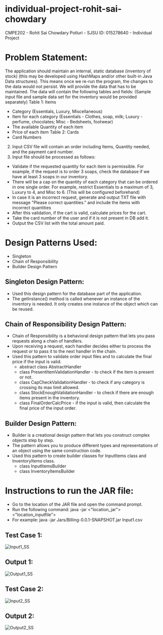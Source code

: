 # individual-project-rohit-sai-chowdary

CMPE202 - Rohit Sai Chowdary Potluri - SJSU ID: 015278640 - Individual Project

# Problem Statement:
The application should maintain an internal, static database (inventory of stock)  (this may be developed using HashMaps and/or other  built-in Java Data structures). This means once we re-run the program, the changes to the data would not persist. We will provide the data that has to be maintained. The data will contain the following tables and fields:
(Sample input file and sample data set for the inventory would be provided separately)
Table 1: Items
- Category (Essentials, Luxury, Miscellaneous)
- Item for each category (Essentials - Clothes, soap, milk; Luxury - perfume, chocolates; Misc - Bedsheets, footwear)
- The available Quantity of each item
- Price of each item
Table 2: Cards
- Card Numbers
2. Input CSV file will contain an order including Items, Quantity needed, and the payment card number.
3. Input file should be processed as follows:
- Validate if the requested quantity for each item is permissible. For example, if the request is to order 3 soaps, check the database if we have at least 3 soaps in our inventory.
- There will be a cap on the quantity of each category that can be ordered in one single order. For example, restrict Essentials to a maximum of 3, Luxury to 4, and Misc to 6. (This will be configured beforehand)
- In case it is an incorrect request, generate and output TXT file with message "Please correct quantities." and include the items with incorrect quantities
- After this validation, if the cart is valid, calculate prices for the cart.
- Take the card number of the user and if it is not present in DB add it.
- Output the CSV list with the total amount paid.

# Design Patterns Used:
- Singleton
- Chain of Responsibility
- Builder Design Pattern

## Singleton Design Pattern:
- Used this design pattern for the database part of the application. 
- The getInstance() method is called whenever an instance of the inventory is needed. It only creates one instance of the object which can be reused.

## Chain of Responsibility Design Pattern:
- Chain of Responsibility is a behavioral design pattern that lets you pass requests along a chain of handlers. 
- Upon receiving a request, each handler decides either to process the request or to pass it to the next handler in the chain.
- Used this pattern to validate order input files and to calculate the final price if the input is valid.
	- abstract class AbstractHandler
	- class PresentItemValidationHandler - to check if the item is present or not.
	- class CapCheckValidationHandler - to check if any category is crossing its max limit allowed.
	- class StockEnoughValidationHandler - to check if there are enough items present in the inventory.
	- class FinalOrderCalcPrice - if the input is valid, then calculate the final price of the input order.

## Builder Design Pattern:
- Builder is a creational design pattern that lets you construct complex objects step by step. 
- The pattern allows you to produce different types and representations of an object using the same construction code.
- Used this pattern to create builder classes for InputItems class and InventoryItems class.
	- class InputItemsBuilder
	- class InventoryItemsBuilder


# Instructions to run the JAR file:
- Go to the location of the JAR file and open the command prompt.
- Run the following command: java -jar <"location_jar"> <"location_inputfile">
- For example: java -jar Jars/Billing-0.0.1-SNAPSHOT.jar Input1.csv

## Test Case 1:
![Input1_SS](https://user-images.githubusercontent.com/89537171/167507814-3dd6f1ff-4e63-4e66-8f6c-fcc313e50be9.png)

## Output 1:
![Output1_SS](https://user-images.githubusercontent.com/89537171/167507863-5c8b30a2-ffa6-4ce8-9c90-0b2814d07d18.png)

## Test Case 2:
![Input2_SS](https://user-images.githubusercontent.com/89537171/167507897-3ac6f1f3-e3dd-4164-9ae6-dbef0c37a469.png)

## Output 2:
![Output2_SS](https://user-images.githubusercontent.com/89537171/167507919-d7697268-1e1e-4a79-993c-211e995f7cd0.png)




